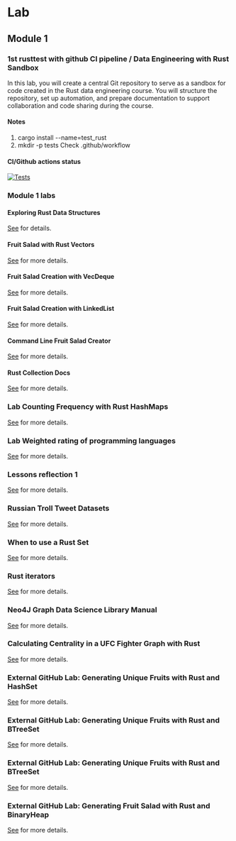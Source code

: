 # Lab

## Module 1

### 1st rusttest with github CI pipeline / Data Engineering with Rust Sandbox

In this lab, you will create a central Git repository to serve as a sandbox for code created in the Rust data engineering course. You will structure the repository, set up automation, and prepare documentation to support collaboration and code sharing during the course.

#### Notes
1. cargo install --name=test_rust
2. mkdir -p tests
Check .github/workflow

#### CI/Github actions status
[![Tests](https://github.com/rojala/test_rst_mod_/actions/workflows/test.yml/badge.svg)](https://github.com/rojala/test_rst_mod_/actions/workflows/test.yml)


### Module 1 labs
#### Exploring Rust Data Structures
[See](module1/lab1_rust_data_structures/README.md) for details.

#### Fruit Salad with Rust Vectors
[See](module1/fruit-salad/Readme.md) for more details.

#### Fruit Salad Creation with VecDeque
[See](module1/fruit-salad-vecdeq/Readme.md) for more details.

#### Fruit Salad Creation with LinkedList
[See](module1/fruit-salad-linkedlist/Readme.md) for more details.

#### Command Line Fruit Salad Creator
[See](module1/fruit-salad-cli/Readme.md) for more details.

#### Rust Collection Docs
[See](module1/rust-collection-docs/Readme.md) for more details.

### Lab Counting Frequency with Rust HashMaps
[See](module1/counting-frequency/Readme.md) for more details.

### Lab Weighted rating of programming languages
[See](module1/weighted-rating-of-programminglanguages/Readme.md) for more details.

### Lessons reflection 1
[See](module1/lessons-reflection-1/Readme.md) for more details.

### Russian Troll Tweet Datasets
[See](module1/rus-troll-tweet-dataset/Readme.md) for more details.

### When to use a Rust Set
[See](module1/when-to-use-rust-set/Readme.md) for more details.

### Rust iterators
[See](module1/rust-iterators/Readme.md) for more details.

### Neo4J Graph Data Science Library Manual
[See](module1/neo4j/Readme.md) for more details.

### Calculating Centrality in a UFC Fighter Graph with Rust
[See](module1/calculating-centrality/Readme.md) for more details.

### External GitHub Lab: Generating Unique Fruits with Rust and HashSet
[See](module1/hashset-fruit/Readme.md) for more details.

### External GitHub Lab: Generating Unique Fruits with Rust and BTreeSet
[See](module1/btreeset-fruit/Readme.md) for more details.

### External GitHub Lab: Generating Unique Fruits with Rust and BTreeSet
[See](module1/btreeset-fruit/Readme.md) for more details.

### External GitHub Lab: Generating Fruit Salad with Rust and BinaryHeap
[See](module1/binaryheap-fruit/Readme.md) for more details.

